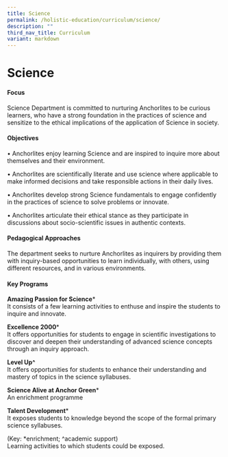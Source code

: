 ```yaml
---
title: Science
permalink: /holistic-education/curriculum/science/
description: ""
third_nav_title: Curriculum
variant: markdown
---
```

Science
=======

#### Focus

Science Department is committed to nurturing Anchorlites to be curious learners, who have a strong foundation in the practices of science and sensitize to the ethical implications of the application of Science in society.

####   Objectives  

•	Anchorlites enjoy learning Science and are inspired to inquire more about themselves and their environment.

•	Anchorlites are scientifically literate and use science where applicable to make informed decisions and take responsible actions in their daily lives.

•	Anchorlites develop strong Science fundamentals to engage confidently in the practices of science to solve problems or innovate.

•	Anchorlites articulate their ethical stance as they participate in discussions about socio-scientific issues in authentic contexts.

#### Pedagogical Approaches
The department seeks to nurture Anchorlites as inquirers by providing them with inquiry-based opportunities to learn individually, with others, using different resources, and in various environments.

#### Key Programs

**Amazing Passion for Science***<br>
It consists of a few learning activities to enthuse and inspire the students to inquire and innovate. 

**Excellence 2000***<br>
It offers opportunities for students to engage in scientific investigations to discover and deepen their understanding of advanced science concepts through an inquiry approach. 

**Level Up^**<br>
It offers opportunities for students to enhance their understanding and mastery of topics in the science syllabuses.

**Science Alive at Anchor Green***<br>
An enrichment programme 

**Talent Development***<br>
It exposes students to knowledge beyond the scope of the formal primary science syllabuses.

(Key: *enrichment; ^academic support)<br>
Learning activities to which students could be exposed.

